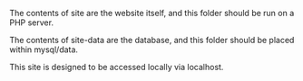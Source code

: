 The contents of site are the website itself, and this folder should be run on a PHP server.

The contents of site-data are the database, and this folder should be placed within mysql/data.

This site is designed to be accessed locally via localhost.
